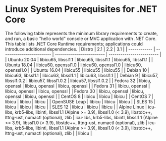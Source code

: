 # Linux System Prerequisites for .NET Core
The following table represents the minimum library requirements to create, and run, a basic "hello world" console or MVC application with .NET Core. This table lists .NET Core Runtime requirements; applications could introduce additional dependencies. 
| Distro         | 2.1                       | 2.2                       | 3.1                       |
| ------------   | ------------------------- | ------------------------- | ------------------------- |
| Ubuntu 20.04   | libicu65, libssl1.1       | libicu65, libssl1.1       | libicu65, libssl1.1       |
| Ubuntu 18.04   | libicu60, openssl1.0      | libicu60, openssl1.0      | libicu60, openssl1.0      |
| Ubuntu 16.04   | libicu55                  | libicu55                  | libicu55                  |
| Debian 10      | libicu63, libssl1.1       | libicu63, libssl1.1       | libicu63, libssl1.1       |
| Debian 9       | libicu57, libssl1.0.2     | libicu57, libssl1.0.2     | libicu57, libssl1.0.2     |
| Fedora 32      | libicu, openssl           | libicu, openssl           | libicu, openssl           |
| Fedora 31      | libicu, openssl           | libicu, openssl           | libicu, openssl           |
| Fedora 30      | libicu, openssl           | libicu, openssl           | libicu, openssl           |
| CentOS 8       | libicu                    | libicu                    | libicu                    |
| CentOS 7       | libicu                    | libicu                    | libicu                    |
| OpenSUSE Leap  | libicu                    | libicu                    | libicu                    |
| SLES 15        | libicu                    | libicu                    | libicu                    |
| SLES 12        | libicu                    | libicu                    | libicu                    |
| Alpine Linux   | icu-libs, krb5-libs, libintl, libssl1.1 (Alpine >= 3.9), libssl1.0 (< 3.9), libstdc++, lttng-ust, numactl (optional), zlib | icu-libs, krb5-libs, libintl, libssl1.1 (Alpine >= 3.9), libssl1.0 (< 3.9), libstdc++, lttng-ust, numactl (optional), zlib | icu-libs, krb5-libs, libintl, libssl1.1 (Alpine >= 3.9), libssl1.0 (< 3.9), libstdc++, lttng-ust, numactl (optional), zlib |                    | libicu                    |
